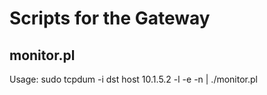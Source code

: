 # Scripts for the Gateway

## monitor.pl
Usage: sudo tcpdum -i <eth> dst host 10.1.5.2 -l -e -n | ./monitor.pl

